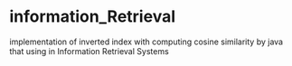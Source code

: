 # information_Retrieval
implementation of inverted index with computing cosine similarity  by java that using in Information Retrieval Systems 

